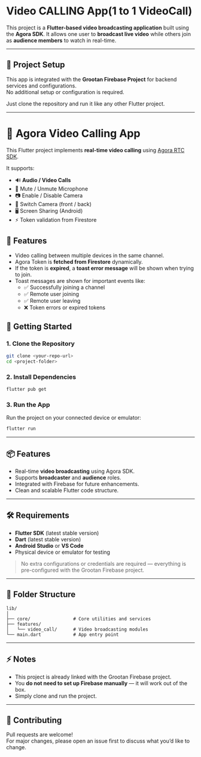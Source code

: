 # Video CALLING App(1 to 1 VideoCall)

This project is a **Flutter-based video broadcasting application** built using the **Agora SDK**. It allows one user to **broadcast live video** while others join as **audience members** to watch in real-time.

---

## 🔗 Project Setup
This app is integrated with the **Grootan Firebase Project** for backend services and configurations.  
No additional setup or configuration is required.

Just clone the repository and run it like any other Flutter project.

---

# 📱 Agora Video Calling App

This Flutter project implements **real-time video calling** using [Agora RTC SDK](https://www.agora.io).  

It supports:

- 🔊 **Audio / Video Calls**  
- 🎤 Mute / Unmute Microphone  
- 📷 Enable / Disable Camera  
- 🔄 Switch Camera (front / back)  
- 🖥️ Screen Sharing (Android)  
- ⚡ Token validation from Firestore  



## 🚀 Features

- Video calling between multiple devices in the same channel.  
- Agora Token is **fetched from Firestore** dynamically.  
- If the token is **expired**, a **toast error message** will be shown when trying to join.  
- Toast messages are shown for important events like:
  - ✅ Successfully joining a channel  
  - ✅ Remote user joining  
  - ✅ Remote user leaving  
  - ❌ Token errors or expired tokens  


## 🚀 Getting Started

### **1. Clone the Repository**
```bash
git clone <your-repo-url>
cd <project-folder>
```

### **2. Install Dependencies**
```bash
flutter pub get
```

### **3. Run the App**
Run the project on your connected device or emulator:
```bash
flutter run
```

---

## 📦 Features
- Real-time **video broadcasting** using Agora SDK.  
- Supports **broadcaster** and **audience** roles.  
- Integrated with Firebase for future enhancements.  
- Clean and scalable Flutter code structure.

---

## 🛠 Requirements
- **Flutter SDK** (latest stable version)
- **Dart** (latest stable version)
- **Android Studio** or **VS Code**
- Physical device or emulator for testing

> No extra configurations or credentials are required — everything is pre-configured with the Grootan Firebase project.

---

## 📂 Folder Structure
```
lib/
│
├── core/                # Core utilities and services
├── features/
│   └── video_call/      # Video broadcasting modules
└── main.dart            # App entry point
```

---

## ⚡️ Notes
- This project is already linked with the Grootan Firebase project.
- You **do not need to set up Firebase manually** — it will work out of the box.
- Simply clone and run the project.

---

## 🤝 Contributing
Pull requests are welcome!  
For major changes, please open an issue first to discuss what you’d like to change.
